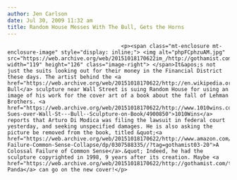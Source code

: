 ```yaml
---
author: Jen Carlson
date: Jul 30, 2009 11:32 am
title: Random House Messes With The Bull, Gets the Horns
---
```


	
										<p><span class="mt-enclosure mt-enclosure-image" style="display: inline;"> <img alt="phpFCphzuAM.jpg" src="https://web.archive.org/web/20151018170622im_/http://gothamist.com/attachments/arts_jen/phpFCphzuAM.jpg" width="119" height="126" class="image-right"> </span>It&apos;s not just the suits looking out for their money in the Financial District these days. The artist behind the <a href="https://web.archive.org/web/20151018170622/http://en.wikipedia.org/wiki/Charging_Bull">Charging Bull</a> sculpture near Wall Street is suing Random House for using an image of his work for the cover art of a book about the fall of Lehman Brothers. <a href="https://web.archive.org/web/20151018170622/http://www.1010wins.com/Artist-Sues-over-Wall-St---Bull--Sculpture-on-Book/4900850">1010Wins</a> reports that Arturo Di Modica was filing the lawsuit in federal court yesterday, and seeking unspecified damages. He is also asking the picture be removed from the book, titled &quot;<a href="https://web.archive.org/web/20151018170622/http://www.amazon.com/Colossal-Failure-Common-Sense-Collapse/dp/0307588335//?tag=gothamist03-20">A Colossal Failure of Common Sense</a>.&quot; Indeed, he had the sculpture copyrighted in 1998, 9 years after its creation. Maybe <a href="https://web.archive.org/web/20151018170622/http://gothamist.com/tags/sadpanda">Sad Panda</a> can go on the new cover!</p>					
										
									
				